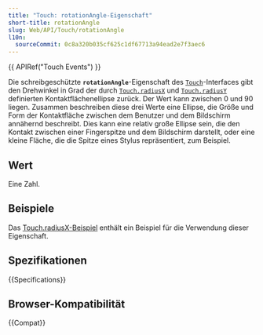 ```yaml
---
title: "Touch: rotationAngle-Eigenschaft"
short-title: rotationAngle
slug: Web/API/Touch/rotationAngle
l10n:
  sourceCommit: 0c8a320b035cf625c1df67713a94ead2e7f3aec6
---
```


{{ APIRef("Touch Events") }}

Die schreibgeschützte **`rotationAngle`**-Eigenschaft des [`Touch`](/de/docs/Web/API/Touch)-Interfaces gibt den Drehwinkel in Grad der durch [`Touch.radiusX`](/de/docs/Web/API/Touch/radiusX) und [`Touch.radiusY`](/de/docs/Web/API/Touch/radiusY) definierten Kontaktflächenellipse zurück. Der Wert kann zwischen 0 und 90 liegen. Zusammen beschreiben diese drei Werte eine Ellipse, die Größe und Form der Kontaktfläche zwischen dem Benutzer und dem Bildschirm annähernd beschreibt. Dies kann eine relativ große Ellipse sein, die den Kontakt zwischen einer Fingerspitze und dem Bildschirm darstellt, oder eine kleine Fläche, die die Spitze eines Stylus repräsentiert, zum Beispiel.

## Wert

Eine Zahl.

## Beispiele

Das [Touch.radiusX-Beispiel](/de/docs/Web/API/Touch/radiusX#examples) enthält ein Beispiel für die Verwendung dieser Eigenschaft.

## Spezifikationen

{{Specifications}}

## Browser-Kompatibilität

{{Compat}}
